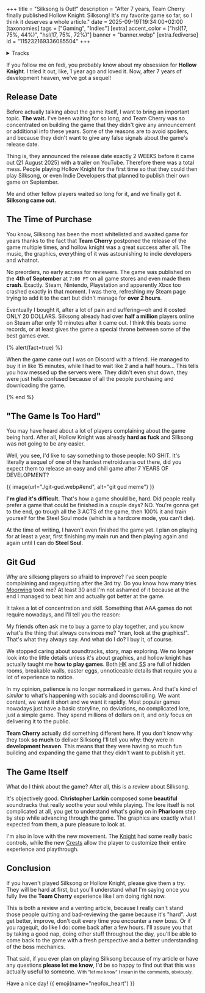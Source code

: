 +++
title = "Silksong Is Out!"
description = "After 7 years, Team Cherry finally published Hollow Knight: Silksong! It's my favorite game so far, so I think it deserves a whole article."
date = 2025-09-19T19:34:00+02:00
[taxonomies]
tags = ["Gaming", "Indies"]
[extra]
accent_color = ["hsl(17, 75%, 44%)", "hsl(17, 75%, 72%)"]
banner = "banner.webp"
[extra.fediverse]
id = "115232169336085504"
+++

<details>
<summary>Tracks</summary>

This time, I've been listening to Silksong's [soundtracks](https://album.link/i/1838949732). You know, to match the vibes and bring back that game feeling at the time of writing.

You're not forced to listen to them while reading, but they're pretty good. Because the article is not very long, I prefer to actually begin with [Choral Chambers](https://song.link/i/1838951597) as I think it's the best soundtrack so far.

</details>

If you follow me on fedi, you probably know about my obsession for **Hollow Knight**. I tried it out, like, 1 year ago and loved it. Now, after 7 years of development heaven, we've got a sequel!

## Release Date

Before actually talking about the game itself, I want to bring an important topic. **The wait.** I've been waiting for so long, and Team Cherry was so concentrated on building the game that they didn't give any announcement or additional info these years. Some of the reasons are to avoid spoilers, and because they didn't want to give any false signals about the game's release date.

Thing is, they announced the release date exactly 2 WEEKS before it came out (21 August 2025) with a trailer on YouTube. Therefore there was a total mess. People playing Hollow Knight for the first time so that they could then play Silksong, or even Indie Developers that planned to publish their own game on September.

Me and other fellow players waited so long for it, and we finally got it. **Silksong came out.**


## The Time of Purchase

You know, Silksong has been the most whitelisted and awaited game for years thanks to the fact that **Team Cherry** postponed the release of the game multiple times, and hollow knight was a great success after all. The music, the graphics, everything of it was astounishing to indie developers and whatnot.

No preorders, no early access for reviewers. The game was published on the **4th of September** at `7:00 PT` on all game stores and even made them **crash**. Exactly. Steam, Nintendo, Playstation and apparently Xbox too crashed exactly in that moment. I was there, refreshing my Steam page trying to add it to the cart but didn't manage for **over 2 hours**.

Eventually I bought it, after a lot of pain and suffering&mdash;oh and it costed ONLY 20 DOLLARS. Silksong already had over **half a million** players online on Steam after only 10 minutes after it came out. I think this beats some records, or at least gives the game a special throne between some of the best games ever.

{% alert(fact=true) %}

When the game came out I was on Discord with a friend. He managed to buy it in like 15 minutes, while I had to wait like 2 and a half hours... This tells you how messed up the servers were. They didn't even shut down, they were just hella confused because of all the people purchasing and downloading the game.

{% end %}

## "The Game Is Too Hard"

You may have heard about a lot of players complaining about the game being hard. After all, Hollow Knight was already **hard as fuck** and Silksong was not going to be any easier.

Well, you see, I'd like to say something to those people: NO SHIT. It's literally a sequel of one of the hardest metroidvania out there, did you expect them to release an easy and chill game after 7 YEARS OF DEVELOPMENT?

{{ image(url="./git-gud.webp#end", alt="git gud meme") }}

**I'm glad it's difficult.** That's how a game should be, hard. Did people really prefer a game that could be finished in a couple days? NO. You're gonna get to the end, go trough all the 3 ACTS of the game, then 100% it and train yourself for the Steel Soul mode (which is a hardcore mode, you can't die).

At the time of writing, I haven't even finished the game yet. I plan on playing for at least a year, first finishing my main run and then playing again and again until I can do **Steel Soul**.

## Git Gud

Why are silksong players so afraid to improve? I've seen people complaining and ragequitting after the 3rd try. Do you know how many tries [Moorwing](https://hollowknight.wiki/w/Moorwing) took me? At least 30 and I'm not ashamed of it because at the end I managed to beat him and actually got better at the game.

It takes a lot of concentration and skill. Something that AAA games do not require nowadays, and I'll tell you the reason:

My friends often ask me to buy a game to play together, and you know what's the thing that always convinces me? "man, look at the graphics!". That's what they always say. And what do I do? I buy it, of course.

We stopped caring about soundtracks, story, map exploring. We no longer look into the little details unless it's about graphics, and hollow knight has actually taught me **how to play games**. Both <abbr title="Hollow Knight">HK</abbr> and <abbr title="Silksong">SS</abbr> are full of hidden rooms, breakable walls, easter eggs, unnoticeable details that require you a lot of experience to notice.

In my opinion, patience is no longer normalized in games. And that's kind of *similar* to what's happening with socials and doomscrolling. We want content, we want it short and we want it rapidly. Most popular games nowadays just have a basic storyline, no deviations, no complicated lore, just a simple game. They spend millions of dollars on it, and only focus on delivering it to the public.

**Team Cherry** actually did something different here. If you don't know why they took **so much** to deliver Silksong I'll tell you why: they were in **development heaven**. This means that they were having so much fun building and expanding the game that they didn't want to publish it yet.

## The Game Itself

What do I think about the game? After all, this is a review about Silksong.

It's objectively good. **Christopher Larkin** composed some **beautiful** soundtracks that really soothe your soul while playing. The lore itself is not complicated at all, you get to understand what's going on in **Pharloom** step by step while advancing through the game. The graphics are exactly what I expected from them, a pure pleasure to look at.

I'm also in love with the new movement. The [Knight](https://hollowknight.wiki/w/Knight) had some really basic controls, while the new [Crests](https://hollowknight.wiki/w/Category:Crests_and_Skills) allow the player to customize their entire experience and playthrough.

## Conclusion

If you haven't played Silksong or Hollow Knight, please give them a try. They will be hard at first, but you'll understand what I'm saying once you fully live the **Team Cherry** experience like I am doing right now.

This is both a review and a venting article, because I really can't stand those people quitting and bad-reviewing the game because it's "hard". Just get better, improve, don't quit every time you encounter a new boss. Or if you ragequit, do like I do: come back after a few hours. I'll assure you that by taking a good nap, doing other stuff throughout the day, you'll be able to come back to the game with a fresh perspective and a better understanding of the boss mechanics.

That said, if you ever plan on playing Silksong because of my article or have any questions **please let me know**, I'd be so happy to find out that this was actually useful to someone. <small>With "let me know" I mean in the comments, obviously.</small>

Have a nice day! {{ emoji(name="neofox_heart") }}
